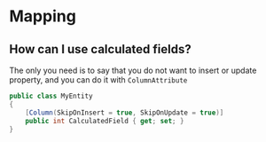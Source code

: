 # Mapping
## How can I use calculated fields?

The only you need is to say that you do not want to insert or update property, and you can do it with `ColumnAttribute`
```cs
public class MyEntity
{
    [Column(SkipOnInsert = true, SkipOnUpdate = true)]
    public int CalculatedField { get; set; }
}
```